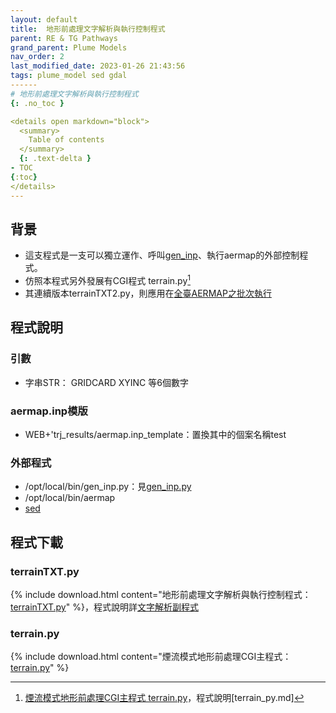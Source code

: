 ```yaml
---
layout: default
title:  地形前處理文字解析與執行控制程式
parent: RE & TG Pathways
grand_parent: Plume Models
nav_order: 2
last_modified_date: 2023-01-26 21:43:56
tags: plume_model sed gdal
------
# 地形前處理文字解析與執行控制程式
{: .no_toc }

<details open markdown="block">
  <summary>
    Table of contents
  </summary>
  {: .text-delta }
- TOC
{:toc}
</details>
---
```


## 背景

- 這支程式是一支可以獨立運作、呼叫[gen_inp](../../PlumeModels/TG_pathways/gen_inp.md)、執行aermap的外部控制程式。
- 仿照本程式另外發展有CGI程式 terrain.py[^1]
- 其連續版本terrainTXT2.py，則應用在[全臺AERMAP之批次執行](../../PlumeModels/TG_pathways/twnTERR.md)

## 程式說明

### 引數

- 字串STR： GRIDCARD XYINC 等6個數字

### aermap.inp模版

- WEB+'trj_results/aermap.inp_template：置換其中的個案名稱test

### 外部程式

- /opt/local/bin/gen_inp.py：見[gen_inp.py](../../PlumeModels/TG_pathways/gen_inp.md#geninppy程式分段說明)
- /opt/local/bin/aermap
- [sed](../../utilities/OperationSystem/sed.md)

## 程式下載

### terrainTXT.py

{% include download.html content="地形前處理文字解析與執行控制程式：[terrainTXT.py](https://github.com/sinotec2/Focus-on-Air-Quality/blob/main/PlumeModels/TG_pathways/terrainTXT.py)" %}，程式說明詳[文字解析副程式](terrainTXT.md)

### terrain.py

{% include download.html content="煙流模式地形前處理CGI主程式：[terrain.py](https://github.com/sinotec2/Focus-on-Air-Quality/blob/main/utilities/CGI-pythons/terrain.py)" %}

[^1]: [煙流模式地形前處理CGI主程式 terrain.py](https://github.com/sinotec2/Focus-on-Air-Quality/blob/main/utilities/CGI-pythons/terrain.py)，程式說明[terrain_py.md]